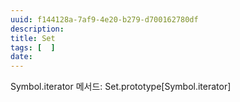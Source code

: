 ```yaml
---
uuid: f144128a-7af9-4e20-b279-d700162780df
description: 
title: Set
tags: [  ]
date: 
---
```




Symbol.iterator 메서드: Set.prototype[Symbol.iterator]